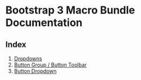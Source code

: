 # Bootstrap 3 Macro Bundle Documentation

## Index
1. [Dropdowns](01_dropdowns.md)
2. [Button Group / Button Toolbar](./02_button_groups.md)
3. [Button Dropdown](./03_button_dropdowns.md)
